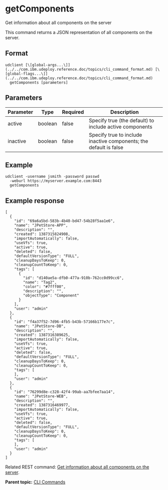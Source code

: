 # getComponents

Get information about all components on the server

This command returns a JSON representation of all components on the server.

## Format

```
udclient [\[global-args...\]](../../com.ibm.udeploy.reference.doc/topics/cli_command_format.md) [\[global-flags...\]](../../com.ibm.udeploy.reference.doc/topics/cli_command_format.md)
  getComponents [parameters]
```

## Parameters

|Parameter|Type|Required|Description|
|---------|----|--------|-----------|
|active|boolean|false|Specify true \(the default\) to include active components|
|inactive|boolean|false|Specify true to include inactive components; the default is false|

## Example

```
udclient -username jsmith -password passwd 
  -weburl https://myserver.example.com:8443
  getComponents
```

## Example response

```
[
  {
    "id": "69a6a5bd-583b-4b40-bd47-54b28f5aa1e6",
    "name": "JPetStore-APP",
    "description": "",
    "created": 1387315824908,
    "importAutomatically": false,
    "useVfs": true,
    "active": true,
    "deleted": false,
    "defaultVersionType": "FULL",
    "cleanupDaysToKeep": 0,
    "cleanupCountToKeep": 0,
    "tags": [
      {
        "id": "d140ae5a-dfb0-477a-910b-762cc0d99cc6",
        "name": "Tag2",
        "color": "#7fff00",
        "description": "",
        "objectType": "Component"
      }
    ],
    "user": "admin"
  },
  {
    "id": "f4a37f52-7d96-4fb5-b43b-57166b177e7c",
    "name": "JPetStore-DB",
    "description": "",
    "created": 1387316389625,
    "importAutomatically": false,
    "useVfs": true,
    "active": true,
    "deleted": false,
    "defaultVersionType": "FULL",
    "cleanupDaysToKeep": 0,
    "cleanupCountToKeep": 0,
    "tags": [
    ],
    "user": "admin"
  },
  {
    "id": "76299d8e-c328-42f4-99ab-aa7bfee7aa14",
    "name": "JPetStore-WEB",
    "description": "",
    "created": 1387316469977,
    "importAutomatically": false,
    "useVfs": true,
    "active": true,
    "deleted": false,
    "defaultVersionType": "FULL",
    "cleanupDaysToKeep": 0,
    "cleanupCountToKeep": 0,
    "tags": [
    ],
    "user": "admin"
  }
]
```

Related REST command: [Get information about all components on the server](rest_cli_component_get.md).

**Parent topic:** [CLI Commands](../../com.ibm.udeploy.reference.doc/topics/cli_commands.md)


